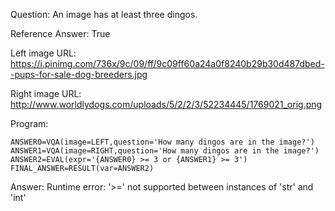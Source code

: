 Question: An image has at least three dingos.

Reference Answer: True

Left image URL: https://i.pinimg.com/736x/9c/09/ff/9c09ff60a24a0f8240b29b30d487dbed--pups-for-sale-dog-breeders.jpg

Right image URL: http://www.worldlydogs.com/uploads/5/2/2/3/52234445/1769021_orig.png

Program:

```
ANSWER0=VQA(image=LEFT,question='How many dingos are in the image?')
ANSWER1=VQA(image=RIGHT,question='How many dingos are in the image?')
ANSWER2=EVAL(expr='{ANSWER0} >= 3 or {ANSWER1} >= 3')
FINAL_ANSWER=RESULT(var=ANSWER2)
```
Answer: Runtime error: '>=' not supported between instances of 'str' and 'int'

